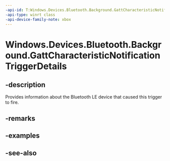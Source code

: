 ```yaml
---
-api-id: T:Windows.Devices.Bluetooth.Background.GattCharacteristicNotificationTriggerDetails
-api-type: winrt class
-api-device-family-note: xbox
---
```


<!-- Class syntax.
public class GattCharacteristicNotificationTriggerDetails : Windows.Devices.Bluetooth.Background.IGattCharacteristicNotificationTriggerDetails, Windows.Devices.Bluetooth.Background.IGattCharacteristicNotificationTriggerDetails2
-->

# Windows.Devices.Bluetooth.Background.GattCharacteristicNotificationTriggerDetails

## -description
Provides information about the Bluetooth LE device that caused this trigger to fire.

## -remarks

## -examples

## -see-also
